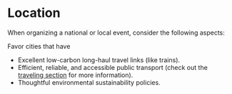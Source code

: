 # Location

When organizing a national or local event, consider the following aspects: 

Favor cities that have

- Excellent low-carbon long-haul travel links (like trains).
- Efficient, reliable, and accessible public transport (check out the [traveling section](https://make.wordpress.org/sustainability/handbook/sustainable-events/traveling/) for more information).
- Thoughtful environmental sustainability policies.
